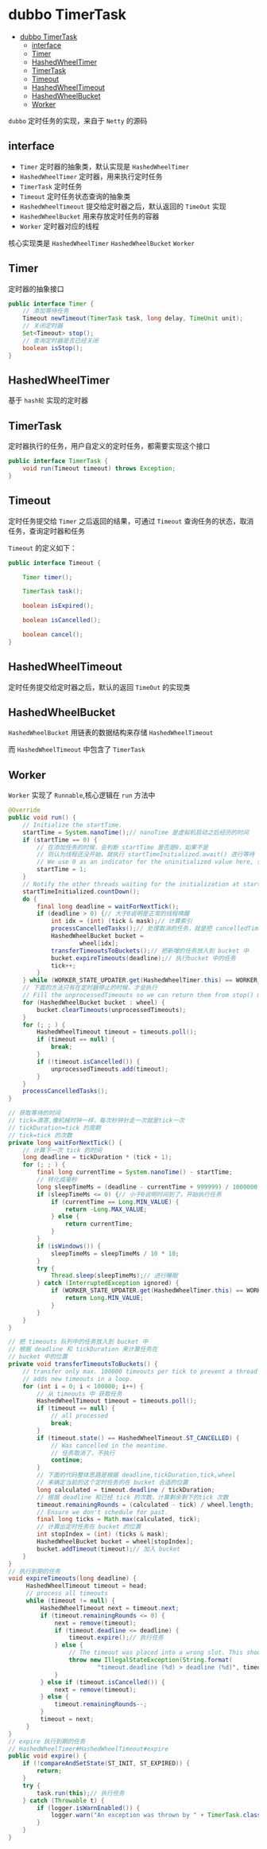 # dubbo TimerTask

- [dubbo TimerTask](#dubbo-timertask)
  - [interface](#interface)
  - [Timer](#timer)
  - [HashedWheelTimer](#hashedwheeltimer)
  - [TimerTask](#timertask)
  - [Timeout](#timeout)
  - [HashedWheelTimeout](#hashedwheeltimeout)
  - [HashedWheelBucket](#hashedwheelbucket)
  - [Worker](#worker)

`dubbo` 定时任务的实现，来自于 `Netty` 的源码

## interface

- `Timer` 定时器的抽象类，默认实现是 `HashedWheelTimer`
- `HashedWheelTimer` 定时器，用来执行定时任务
- `TimerTask` 定时任务
- `Timeout` 定时任务状态查询的抽象类
- `HashedWheelTimeout` 提交给定时器之后，默认返回的 `TimeOut` 实现
- `HashedWheelBucket` 用来存放定时任务的容器
- `Worker` 定时器对应的线程

核心实现类是 `HashedWheelTimer` `HashedWheelBucket` `Worker`

## Timer

定时器的抽象接口

```java
public interface Timer {
    // 添加等待任务
    Timeout newTimeout(TimerTask task, long delay, TimeUnit unit);
    // 关闭定时器
    Set<Timeout> stop();
    // 查询定时器是否已经关闭
    boolean isStop();
}
```

## HashedWheelTimer

基于 `hash轮` 实现的定时器

## TimerTask

定时器执行的任务，用户自定义的定时任务，都需要实现这个接口

```java
public interface TimerTask {
    void run(Timeout timeout) throws Exception;
}
```

## Timeout

定时任务提交给 `Timer` 之后返回的结果，可通过 `Timeout` 查询任务的状态，取消任务，查询定时器和任务

`Timeout` 的定义如下：

```java
public interface Timeout {

    Timer timer();

    TimerTask task();

    boolean isExpired();

    boolean isCancelled();

    boolean cancel();
}
```

## HashedWheelTimeout

定时任务提交给定时器之后，默认的返回 `TimeOut` 的实现类

## HashedWheelBucket

`HashedWheelBucket` 用链表的数据结构来存储 `HashedWheelTimeout`

而 `HashedWheelTimeout` 中包含了 `TimerTask`

## Worker

`Worker` 实现了 `Runnable`,核心逻辑在 `run` 方法中

```java
@Override
public void run() {
    // Initialize the startTime.
    startTime = System.nanoTime();// nanoTime 是虚拟机启动之后经历的时间
    if (startTime == 0) {
        // 在添加任务的时候，会判断 startTime 是否是0，如果不是
        // 则认为线程还没开始，就执行 startTimeInitialized.await() 进行等待
        // We use 0 as an indicator for the uninitialized value here, so make sure it's not 0 when initialized.
        startTime = 1;
    }
    // Notify the other threads waiting for the initialization at start().
    startTimeInitialized.countDown();
    do {
        final long deadline = waitForNextTick();
        if (deadline > 0) {// 大于0说明是正常的线程唤醒
            int idx = (int) (tick & mask);// 计算索引
            processCancelledTasks();// 处理取消的任务，就是把 cancelledTimeouts 中的任务删除了
            HashedWheelBucket bucket =
                    wheel[idx];
            transferTimeoutsToBuckets();// 把新增的任务放入到 bucket 中
            bucket.expireTimeouts(deadline);// 执行bucket 中的任务
            tick++;
        }
    } while (WORKER_STATE_UPDATER.get(HashedWheelTimer.this) == WORKER_STATE_STARTED);
    // 下面的方法只有在定时器停止的时候，才会执行
    // Fill the unprocessedTimeouts so we can return them from stop() method.
    for (HashedWheelBucket bucket : wheel) {
        bucket.clearTimeouts(unprocessedTimeouts);
    }
    for (; ; ) {
        HashedWheelTimeout timeout = timeouts.poll();
        if (timeout == null) {
            break;
        }
        if (!timeout.isCancelled()) {
            unprocessedTimeouts.add(timeout);
        }
    }
    processCancelledTasks();
}

// 获取等待的时间
// tick=滴答,像机械时钟一样，每次秒钟针走一次就是tick一次
// tickDuration=tick 的周期
// tick=tick 的次数
private long waitForNextTick() {
    // 计算下一次 tick 的时间
    long deadline = tickDuration * (tick + 1);
    for (; ; ) {
        final long currentTime = System.nanoTime() - startTime;
        // 转化成毫秒
        long sleepTimeMs = (deadline - currentTime + 999999) / 1000000;
        if (sleepTimeMs <= 0) {// 小于0说明时间到了，开始执行任务
            if (currentTime == Long.MIN_VALUE) {
                return -Long.MAX_VALUE;
            } else {
                return currentTime;
            }
        }
        if (isWindows()) {
            sleepTimeMs = sleepTimeMs / 10 * 10;
        }
        try {
            Thread.sleep(sleepTimeMs);// 进行睡眠
        } catch (InterruptedException ignored) {
            if (WORKER_STATE_UPDATER.get(HashedWheelTimer.this) == WORKER_STATE_SHUTDOWN) {
                return Long.MIN_VALUE;
            }
        }
    }
}

// 把 timeouts 队列中的任务放入到 bucket 中
// 根据 deadline 和 tickDuration 来计算任务在
// bucket 中的位置
private void transferTimeoutsToBuckets() {
    // transfer only max. 100000 timeouts per tick to prevent a thread to stale the workerThread when it just
    // adds new timeouts in a loop.
    for (int i = 0; i < 100000; i++) {
        // 从 timeouts 中 获取任务
        HashedWheelTimeout timeout = timeouts.poll();
        if (timeout == null) {
            // all processed
            break;
        }
        if (timeout.state() == HashedWheelTimeout.ST_CANCELLED) {
            // Was cancelled in the meantime.
            // 任务取消了，不执行
            continue;
        }
        // 下面的代码整体思路是根据 deadline,tickDuration,tick,wheel
        // 来确定当前的这个定时任务的在 bucket 合适的位置
        long calculated = timeout.deadline / tickDuration;
        // 根据 deadline 和已经 tick 的次数，计算剩余剩下的tick 次数
        timeout.remainingRounds = (calculated - tick) / wheel.length;
        // Ensure we don't schedule for past.
        final long ticks = Math.max(calculated, tick);
        // 计算出定时任务在 bucket 的位置
        int stopIndex = (int) (ticks & mask);
        HashedWheelBucket bucket = wheel[stopIndex];
        bucket.addTimeout(timeout);// 加入 bucket
    }
}
// 执行到期的任务
void expireTimeouts(long deadline) {
     HashedWheelTimeout timeout = head;
     // process all timeouts
     while (timeout != null) {
         HashedWheelTimeout next = timeout.next;
         if (timeout.remainingRounds <= 0) {
             next = remove(timeout);
             if (timeout.deadline <= deadline) {
                 timeout.expire();// 执行任务
             } else {
                 // The timeout was placed into a wrong slot. This should never happen.
                 throw new IllegalStateException(String.format(
                         "timeout.deadline (%d) > deadline (%d)", timeout.deadline, deadline));
             }
         } else if (timeout.isCancelled()) {
             next = remove(timeout);
         } else {
             timeout.remainingRounds--;
         }
         timeout = next;
     }
}
// expire 执行到期的任务
// HashedWheelTimer#HashedWheelTimeout#expire
public void expire() {
    if (!compareAndSetState(ST_INIT, ST_EXPIRED)) {
        return;
    }
    try {
        task.run(this);// 执行任务
    } catch (Throwable t) {
        if (logger.isWarnEnabled()) {
            logger.warn("An exception was thrown by " + TimerTask.class.getSimpleName() + '.', t);
        }
    }
}
```
